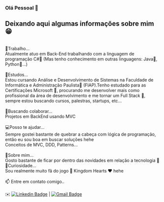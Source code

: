 ### Olá Pessoal 👋

## Deixando aqui algumas informações sobre mim 😁

<br/>🔭Trabalho...
<br/>Atualmente atuo em Back-End trabalhando com a linguagem de programação C#💜 (Mas tenho conhecimento em outras linguagens: Java🧡, Python💚...)
<br/>
<br/>🌱Estudos... 
<br/>Estou cursando Análise e Desenvolvimento de Sistemas na Faculdade de Informática e Administração Paulista💜 (FIAP).Tenho estudado para as Certificações Microsoft 🏅, procurando  me desenvolver mais como profissional da área de desenvolvimento e me tornar um Full Stack 🚀, sempre estou buscando cursos, palestras, startups, etc...
<br/>
<br/>👯Buscando colaborar...
<br/>Projetos em BackEnd usando MVC
<br/>
<br/>💻Posso te ajudar...
<br/>Sempre gostei bastante de quebrar a cabeça com lógica de programação, então eu sou boa em buscar soluções hehe
<br/>Conceitos de MVC, DDD, Patterns... 
<br/>
<br/>💬Sobre mim...
<br/>Gosto bastante de ficar por dentro das novidades em relação a tecnologia 💚
<br/>👀Curiosidade...
<br/>Sou realmente muito fã do jogo 👑 Kingdom Hearts ❤️ hehe
<br/>
<br/>📫 Entre em contato comigo..
<br/>
<br/> ✉️ [![Linkedin Badge](https://img.shields.io/badge/-KellyMitsuishi-blue?style=flat-square&logo=Linkedin&logoColor=white&link=https://www.linkedin.com/in/kelly-naomi-mitsuishi-175997133/)](https://www.linkedin.com/in/kelly-naomi-mitsuishi-175997133/) 
| [![Gmail Badge](https://img.shields.io/badge/-kelly.mitsuishi@gmail.com-c14438?style=flat-square&logo=Gmail&logoColor=white&link=mailto:kelly.mitsuishi@gmail.com)](mailto:kelly.mitsuishi@gmail.com)

